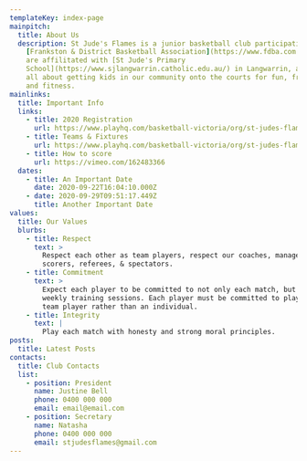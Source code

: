 ```yaml
---
templateKey: index-page
mainpitch:
  title: About Us
  description: St Jude's Flames is a junior basketball club participating in the
    [Frankston & District Basketball Association](https://www.fdba.com.au). We
    are affilitated with [St Jude's Primary
    School](https://www.sjlangwarrin.catholic.edu.au/) in Langwarrin, and we're
    all about getting kids in our community onto the courts for fun, friendship,
    and fitness.
mainlinks:
  title: Important Info
  links:
    - title: 2020 Registration
      url: https://www.playhq.com/basketball-victoria/org/st-judes-flames-basketball-club/d56f28e1/register
    - title: Teams & Fixtures
      url: https://www.playhq.com/basketball-victoria/org/st-judes-flames-basketball-club/d56f28e1
    - title: How to score
      url: https://vimeo.com/162483366
  dates:
    - title: An Important Date
      date: 2020-09-22T16:04:10.000Z
    - date: 2020-09-29T09:51:17.449Z
      title: Another Important Date
values:
  title: Our Values
  blurbs:
    - title: Respect
      text: >
        Respect each other as team players, respect our coaches, managers,
        scorers, referees, & spectators.
    - title: Commitment
      text: >
        Expect each player to be committed to not only each match, but also
        weekly training sessions. Each player must be committed to playing as a
        team player rather than an individual.
    - title: Integrity
      text: |
        Play each match with honesty and strong moral principles.
posts:
  title: Latest Posts
contacts:
  title: Club Contacts
  list:
    - position: President
      name: Justine Bell
      phone: 0400 000 000
      email: email@email.com
    - position: Secretary
      name: Natasha
      phone: 0400 000 000
      email: stjudesflames@gmail.com
---
```

